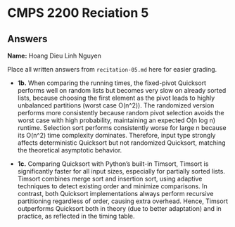 # CMPS 2200 Reciation 5
## Answers

**Name:** Hoang Dieu Linh Nguyen


Place all written answers from `recitation-05.md` here for easier grading.







- **1b.**
When comparing the running times, the fixed-pivot Quicksort performs well on random lists but becomes very slow on already sorted lists, because choosing the first element as the pivot leads to highly unbalanced partitions (worst case O(n^2)).
The randomized version performs more consistently because random pivot selection avoids the worst case with high probability, maintaining an expected O(n log n) runtime.
Selection sort performs consistently worse for large n because its O(n^2) time complexity dominates.
Therefore, input type strongly affects deterministic Quicksort but not randomized Quicksort, matching the theoretical asymptotic behavior.



- **1c.**
Comparing Quicksort with Python’s built-in Timsort, Timsort is significantly faster for all input sizes, especially for partially sorted lists.
Timsort combines merge sort and insertion sort, using adaptive techniques to detect existing order and minimize comparisons.
In contrast, both Quicksort implementations always perform recursive partitioning regardless of order, causing extra overhead.
Hence, Timsort outperforms Quicksort both in theory (due to better adaptation) and in practice, as reflected in the timing table.
